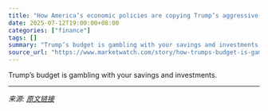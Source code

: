 ```yaml
---
title: "How America’s economic policies are copying Trump’s aggressive business tactics"
date: 2025-07-12T19:00:00+08:00
categories: ["finance"]
tags: []
summary: "Trump’s budget is gambling with your savings and investments."
source_url: "https://www.marketwatch.com/story/how-trumps-budget-is-gambling-with-your-savings-and-investments-ac8436fc?mod=mw_rss_topstories"
---
```


Trump’s budget is gambling with your savings and investments.

---

*来源: [原文链接](https://www.marketwatch.com/story/how-trumps-budget-is-gambling-with-your-savings-and-investments-ac8436fc?mod=mw_rss_topstories)*
